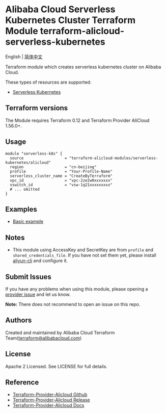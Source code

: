 Alibaba Cloud Serverless Kubernetes Cluster Terraform Module
terraform-alicloud-serverless-kubernetes
=====================================================================

English | [简体中文](https://github.com/terraform-alicloud-modules/terraform-alicloud-serverless-kubernetes/blob/master/README-CN.md)

Terraform module which creates serverless kubernetes cluster on Alibaba Cloud.

These types of resources are supported:

* [Serverless Kubernetes](https://www.terraform.io/docs/providers/alicloud/r/cs_serverless_kubernetes.html)


## Terraform versions

The Module requires Terraform 0.12 and Terraform Provider AliCloud 1.56.0+.

## Usage

```hcl
module "serverless-k8s" {
  source                  = "terraform-alicloud-modules/serverless-kubernetes/alicloud"
  region                  = "cn-beijing"
  profile                 = "Your-Profile-Name"
  serverless_cluster_name = "CreateByTerraform"
  vpc_id                  = "vpc-2ze2w0xxxxxxx"
  vswitch_id              = "vsw-1q21xxxxxxxxx"
  # ... omitted
}

```

## Examples

* [Basic example](https://github.com/terraform-alicloud-modules/terraform-alicloud-serverless-kubernetes/tree/master/examples/basic-example)

## Notes

* This module using AccessKey and SecretKey are from `profile` and `shared_credentials_file`.
If you have not set them yet, please install [aliyun-cli](https://github.com/aliyun/aliyun-cli#installation) and configure it.

Submit Issues
-------------
If you have any problems when using this module, please opening a [provider issue](https://github.com/terraform-providers/terraform-provider-alicloud/issues/new) and let us know.

**Note:** There does not recommend to open an issue on this repo.

Authors
-------
Created and maintained by Alibaba Cloud Terraform Team(terraform@alibabacloud.com)

License
----
Apache 2 Licensed. See LICENSE for full details.

Reference
---------
* [Terraform-Provider-Alicloud Github](https://github.com/terraform-providers/terraform-provider-alicloud)
* [Terraform-Provider-Alicloud Release](https://releases.hashicorp.com/terraform-provider-alicloud/)
* [Terraform-Provider-Alicloud Docs](https://www.terraform.io/docs/providers/alicloud/index.html)